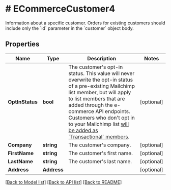 # # ECommerceCustomer4
Information about a specific customer. Orders for existing customers should include only the &#x60;id&#x60; parameter in the &#x60;customer&#x60; object body.

## Properties 


Name | Type | Description | Notes
------------ | ------------- | ------------- | -------------
**OptInStatus**| **bool** | The customer&#39;s opt-in status. This value will never overwrite the opt-in status of a pre-existing Mailchimp list member, but will apply to list members that are added through the e-commerce API endpoints. Customers who don&#39;t opt in to your Mailchimp list [will be added as &#x60;Transactional&#x60; members](https://mailchimp.com/developer/marketing/docs/e-commerce/#customers).  | [optional]
**Company**| **string** | The customer&#39;s company.  | [optional]
**FirstName**| **string** | The customer&#39;s first name.  | [optional]
**LastName**| **string** | The customer&#39;s last name.  | [optional]
**Address**| [**Address**](Address.md) |   | [optional]


[[Back to Model list]](../../README.md#models) [[Back to API list]](../../README.md#endpoints) [[Back to README]](../../README.md)

